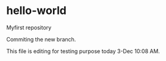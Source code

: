 # hello-world
Myfirst repository

Commiting the new branch.


This file is editing for testing purpose today 3-Dec 10:08 AM.
